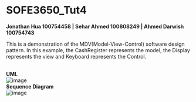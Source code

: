 # SOFE3650_Tut4
<b>Jonathan Hua 100754458 | Sehar Ahmed 100808249 | Ahmed Darwish 100754743</b><br>

   This is a demonstration of the MDV(Model-View-Control) software design pattern. In this
  example, the CashRegister represents the model, the Display represents the view and Keyboard
  represents the Control.
  
<br><b>UML</b><br>
![image](https://github.com/xJoney/SOFE3650_Tut4/assets/50337971/4149e331-6e11-4522-9106-899e880f0855)
<br><b>Sequence Diagram</b></br>
![image](https://github.com/xJoney/SOFE3650_Tut4/assets/50337971/ff0c8b2c-72a4-432b-a929-79365f78ac3e)
